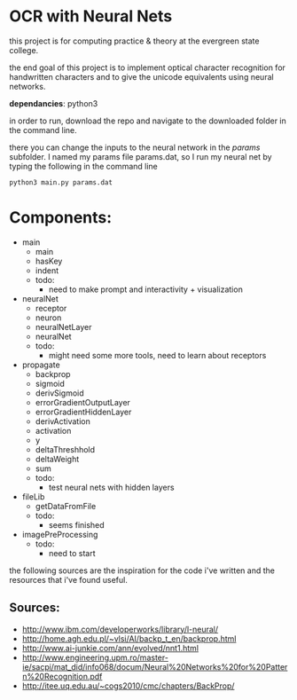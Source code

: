 OCR with Neural Nets
====================

this project is for computing practice & theory at the evergreen state college.

the end goal of this project is to implement optical character recognition for
handwritten characters and to give the unicode equivalents using neural networks.

**dependancies**: python3

in order to run, download the repo and navigate to the downloaded folder in the command line.

there you can change the inputs to the neural network in the *params* subfolder. I named
my params file params.dat, so I run my neural net by typing the following in the command line

```
python3 main.py params.dat
```

Components:
============
* main
  * main
  * hasKey
  * indent
  * todo:
     * need to make prompt and interactivity + visualization
* neuralNet
  * receptor
  * neuron
  * neuralNetLayer
  * neuralNet
  * todo:
     * might need some more tools, need to learn about receptors
* propagate
  * backprop
  * sigmoid
  * derivSigmoid
  * errorGradientOutputLayer
  * errorGradientHiddenLayer
  * derivActivation
  * activation
  * y
  * deltaThreshhold
  * deltaWeight
  * sum
  * todo:
     * test neural nets with hidden layers
* fileLib
  * getDataFromFile
  * todo:
     * seems finished
* imagePreProcessing
  * todo:
     * need to start

the following sources are the inspiration for the code
i've written and the resources that i've found useful.

Sources:
--------
   - http://www.ibm.com/developerworks/library/l-neural/
   - http://home.agh.edu.pl/~vlsi/AI/backp_t_en/backprop.html
   - http://www.ai-junkie.com/ann/evolved/nnt1.html
   - http://www.engineering.upm.ro/master-ie/sacpi/mat_did/info068/docum/Neural%20Networks%20for%20Pattern%20Recognition.pdf
   - http://itee.uq.edu.au/~cogs2010/cmc/chapters/BackProp/


